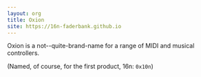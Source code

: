 ```yaml
---
layout: org
title: Oxion
site: https://16n-faderbank.github.io
---
```


Oxion is a not--quite-brand-name for a range of MIDI and musical controllers.

(Named, of course, for the first product, 16n: `0x10n`)
